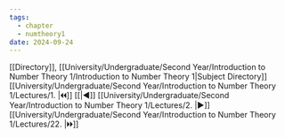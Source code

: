 ```yaml
---
tags:
  - chapter
  - numtheory1
date: 2024-09-24
---
```

[[Directory]], [[University/Undergraduate/Second Year/Introduction to Number Theory 1/Introduction to Number Theory 1|Subject Directory]]
[[University/Undergraduate/Second Year/Introduction to Number Theory 1/Lectures/1. |🞀🞀]] [[|◀]] [[University/Undergraduate/Second Year/Introduction to Number Theory 1/Lectures/2. |▶]] [[University/Undergraduate/Second Year/Introduction to Number Theory 1/Lectures/22. |🞂🞂]]
# 
## 
### 